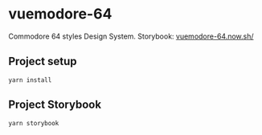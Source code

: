 # vuemodore-64

Commodore 64 styles Design System.
Storybook: [vuemodore-64.now.sh/](https://vuemodore-64.now.sh/)

## Project setup

```
yarn install
```

## Project Storybook

```
yarn storybook
```
